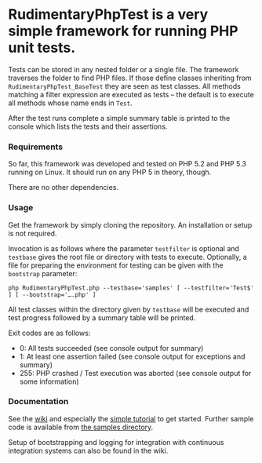 # RudimentaryPhpTest is a very simple framework for running PHP unit tests.

Tests can be stored in any nested folder or a single file. The framework traverses the folder to find PHP files. If those define classes inheriting from `RudimentaryPhpTest_BaseTest` they are seen as test classes. All methods matching a filter expression are executed as tests – the default is to execute all methods whose name ends in `Test`.

After the test runs complete a simple summary table is printed to the console which lists the tests and their assertions.

### Requirements
So far, this framework was developed and tested on PHP 5.2 and PHP 5.3 running on Linux. It should run on any PHP 5 in theory, though.

There are no other dependencies.

### Usage
Get the framework by simply cloning the repository. An installation or setup is not required.

Invocation is as follows where the parameter `testfilter` is optional and `testbase` gives the root file or directory with tests to execute. Optionally, a file for preparing the environment for testing can be given with the `bootstrap` parameter:

    php RudimentaryPhpTest.php --testbase='samples' [ --testfilter='Test$' ] [ --bootstrap='….php' ]

All test classes within the directory given by `testbase` will be executed and test progress followed by a summary table will be printed.

Exit codes are as follows:

* 0: All tests succeeded (see console output for summary)
* 1: At least one assertion failed (see console output for exceptions and summary)
* 255: PHP crashed / Test execution was aborted (see console output for some information)

### Documentation
See the [wiki](/AugustusKling/RudimentaryPhpTest/wiki) and especially the [simple tutorial](/AugustusKling/RudimentaryPhpTest/wiki/Tutorials-Simple) to get started. Further sample code is available from [the samples directory](/AugustusKling/RudimentaryPhpTest/tree/master/samples).

Setup of bootstrapping and logging for integration with continuous integration systems can also be found in the wiki.